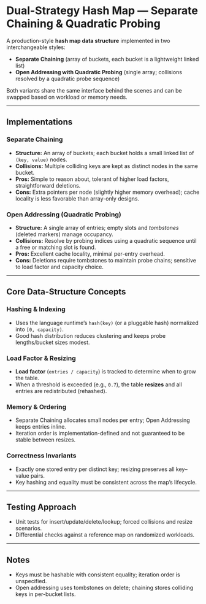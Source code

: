 # Dual-Strategy Hash Map — Separate Chaining & Quadratic Probing

A production-style **hash map data structure** implemented in two interchangeable styles:
- **Separate Chaining** (array of buckets, each bucket is a lightweight linked list)
- **Open Addressing with Quadratic Probing** (single array; collisions resolved by a quadratic probe sequence)

Both variants share the same interface behind the scenes and can be swapped based on workload or memory needs.

---

## Implementations

### Separate Chaining
- **Structure:** An array of buckets; each bucket holds a small linked list of `(key, value)` nodes.
- **Collisions:** Multiple colliding keys are kept as distinct nodes in the same bucket.
- **Pros:** Simple to reason about, tolerant of higher load factors, straightforward deletions.
- **Cons:** Extra pointers per node (slightly higher memory overhead); cache locality is less favorable than array-only designs.

### Open Addressing (Quadratic Probing)
- **Structure:** A single array of entries; empty slots and *tombstones* (deleted markers) manage occupancy.
- **Collisions:** Resolve by probing indices using a quadratic sequence until a free or matching slot is found.
- **Pros:** Excellent cache locality, minimal per-entry overhead.
- **Cons:** Deletions require tombstones to maintain probe chains; sensitive to load factor and capacity choice.

---

## Core Data-Structure Concepts

### Hashing & Indexing
- Uses the language runtime’s `hash(key)` (or a pluggable hash) normalized into `[0, capacity)`.
- Good hash distribution reduces clustering and keeps probe lengths/bucket sizes modest.

### Load Factor & Resizing
- **Load factor** (`entries / capacity`) is tracked to determine when to grow the table.
- When a threshold is exceeded (e.g., `0.7`), the table **resizes** and all entries are redistributed (rehashed).

### Memory & Ordering
- Separate Chaining allocates small nodes per entry; Open Addressing keeps entries inline.
- Iteration order is implementation-defined and not guaranteed to be stable between resizes.

### Correctness Invariants
- Exactly one stored entry per distinct key; resizing preserves all key–value pairs.
- Key hashing and equality must be consistent across the map’s lifecycle.

---

## Testing Approach
- Unit tests for insert/update/delete/lookup; forced collisions and resize scenarios.  
- Differential checks against a reference map on randomized workloads.

---

## Notes 
- Keys must be hashable with consistent equality; iteration order is unspecified.  
- Open addressing uses tombstones on delete; chaining stores colliding keys in per-bucket lists.
